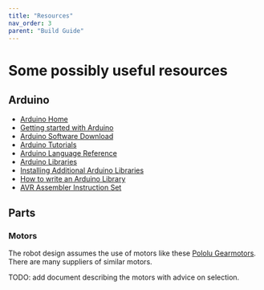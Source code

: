 ```yaml
---
title: "Resources"
nav_order: 3
parent: "Build Guide"
---
```


# Some possibly useful resources


## Arduino

* [Arduino Home](https://www.arduino.cc/)
* [Getting started with Arduino](https://www.arduino.cc/en/Guide/HomePage)
* [Arduino Software Download](https://www.arduino.cc/en/Main/Software)
* [Arduino Tutorials](https://www.arduino.cc/en/Tutorial/HomePage)
* [Arduino Language Reference](https://www.arduino.cc/reference/en/)
* [Arduino Libraries](https://www.arduino.cc/en/Reference/Libraries)
* [Installing Additional Arduino Libraries](https://www.arduino.cc/en/Guide/Libraries)
* [How to write an Arduino Library](https://www.arduino.cc/en/Hacking/LibraryTutorial)
* [AVR Assembler Instruction Set](https://www.microchip.com/webdoc/avrassembler/)

## Parts

### Motors

The robot design assumes the use of motors like these [Pololu Gearmotors](https://www.pololu.com/category/141/micro-metal-gearmotors-with-extended-motor-shafts). There are many suppliers of similar motors.

TODO: add document describing the motors with advice on selection.
